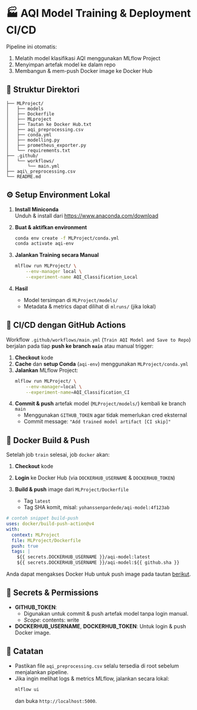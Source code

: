 # 🏭 AQI Model Training & Deployment CI/CD

Pipeline ini otomatis:
1. Melatih model klasifikasi AQI menggunakan MLflow Project  
2. Menyimpan artefak model ke dalam repo  
3. Membangun & mem-push Docker image ke Docker Hub  

## 📁 Struktur Direktori

```
├── MLProject/
│   ├── models
│   ├── Dockerfile             
│   ├── MLproject         
│   ├── Tautan ke Docker Hub.txt             
│   ├── aqi_preprocessing.csv
│   ├── conda.yml 
│   ├── modelling.py
│   ├── prometheus_exporter.py            
│   └── requirements.txt           
├── .github/
│   └── workflows/
│       └── main.yml   
├── aqi\_preprocessing.csv    
└── README.md          
````


## ⚙️ Setup Environment Lokal
1. **Install Miniconda**  
   Unduh & install dari https://www.anaconda.com/download

2. **Buat & aktifkan environment**  
   ```bash
   conda env create -f MLProject/conda.yml
   conda activate aqi-env
   ````

3. **Jalankan Training secara Manual**
   ```bash
   mlflow run MLProject/ \
       --env-manager local \
       --experiment-name AQI_Classification_Local
   ```

4. **Hasil**
   * Model tersimpan di `MLProject/models/`
   * Metadata & metrics dapat dilihat di `mlruns/` (jika lokal)

## 🤖 CI/CD dengan GitHub Actions
Workflow `.github/workflows/main.yml` (`Train AQI Model and Save to Repo`) berjalan pada tiap **push ke branch `main`** atau manual trigger:
1. **Checkout** kode
2. **Cache** dan **setup Conda** (`aqi-env`) menggunakan `MLProject/conda.yml`
3. **Jalankan** MLflow Project:
   ```bash
   mlflow run MLProject/ \
       --env-manager=local \
       --experiment-name=AQI_Classification_CI
   ```
4. **Commit & push** artefak model (`MLProject/models/`) kembali ke branch `main`
   * Menggunakan `GITHUB_TOKEN` agar tidak memerlukan cred eksternal
   * Commit message: `"Add trained model artifact [CI skip]"`

## 🐳 Docker Build & Push
Setelah job `train` selesai, job `docker` akan:
1. **Checkout** kode
2. **Login** ke Docker Hub (via `DOCKERHUB_USERNAME` & `DOCKERHUB_TOKEN`)
3. **Build & push** image dari `MLProject/Dockerfile`

   * Tag `latest`
   * Tag SHA komit, misal: `yohanssenpardede/aqi-model:4f123ab`

```yaml
# contoh snippet build-push
uses: docker/build-push-action@v4
with:
  context: MLProject
  file: MLProject/Dockerfile
  push: true
  tags: |
    ${{ secrets.DOCKERHUB_USERNAME }}/aqi-model:latest
    ${{ secrets.DOCKERHUB_USERNAME }}/aqi-model:${{ github.sha }}
```
Anda dapat mengakses Docker Hub untuk push image pada tautan [berikut](https://hub.docker.com/r/yohanssenpardede/aqi-model).

## 🔑 Secrets & Permissions
* **GITHUB\_TOKEN**:
  * Digunakan untuk commit & push artefak model tanpa login manual.
  * *Scope*: contents: write
* **DOCKERHUB\_USERNAME**, **DOCKERHUB\_TOKEN**: Untuk login & push Docker image.

## 📌 Catatan
* Pastikan file `aqi_preprocessing.csv` selalu tersedia di root sebelum menjalankan pipeline.
* Jika ingin melihat logs & metrics MLflow, jalankan secara lokal:
  ```bash
  mlflow ui
  ```
  dan buka `http://localhost:5000`.
